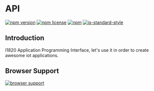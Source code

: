 # API
[![npm version](https://img.shields.io/npm/v/@i1820/api.svg?style=flat-square)](https://www.npmjs.com/package/@i1820/api)
[![npm license](https://img.shields.io/npm/l/@i1820/api.svg?style=flat-square)]()
[![npm](https://img.shields.io/npm/dw/@i1820/api.svg?style=flat-square)]()
[![js-standard-style](https://cdn.rawgit.com/feross/standard/master/badge.svg)](http://standardjs.com)

## Introduction
I1820 Application Programming Interface, let's use it in order to create awesome iot applications.

## Browser Support
[![browser support](https://ci.testling.com/I1820/API.png)
](https://ci.testling.com/I1820/API)
